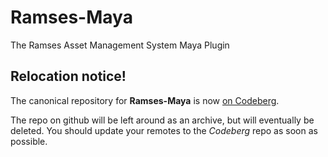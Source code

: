 # Ramses-Maya

The Ramses Asset Management System Maya Plugin

## Relocation notice!

The canonical repository for **Ramses-Maya** is now [on
Codeberg](https://codeberg.org/Ramses/Ramses-Maya).

The repo on github will be left around as an archive, but will eventually be deleted. You should update your remotes to the _Codeberg_ repo as soon as possible.
